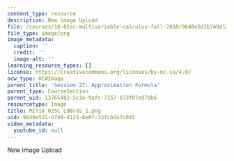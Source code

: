 ```yaml
---
content_type: resource
description: New image Upload
file: /courses/18-02sc-multivariable-calculus-fall-2010/9648e5d1b749d1226e0f13fcbda7c041_MIT18_02SC_L9Brds_1.png
file_type: image/png
image_metadata:
  caption: ''
  credit: ''
  image-alt: ''
learning_resource_types: []
license: https://creativecommons.org/licenses/by-nc-sa/4.0/
ocw_type: OCWImage
parent_title: 'Session 27: Approximation Formula'
parent_type: CourseSection
parent_uid: 13765482-5c1e-9afc-7157-b73f07e97db6
resourcetype: Image
title: MIT18_02SC_L9Brds_1.png
uid: 9648e5d1-b749-d122-6e0f-13fcbda7c041
video_metadata:
  youtube_id: null
---
```

New image Upload